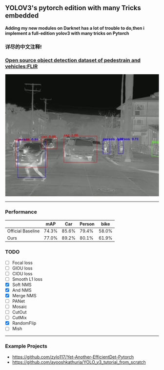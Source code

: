 ## YOLOV3's pytorch edition with many Tricks embedded
#### Adding my new modules on Darknet has a lot of trouble to do,then i implement a full-edition yolov3 with many tricks on Pytorch
### 详尽的中文注释!
### [Open source object detection dataset of pedestrain and vehicles:FLIR](https://www.flir.com/oem/adas/adas-dataset-form/)
![Figure](images//readme1.jpg)

-------
### Performance
||mAP|Car|Person|bike|
|-|-|-|-|-|
|Official Baseline|74.3%|85.6%|79.4%|58.0%|
|Ours|77.0%|89.2%|80.1%|61.9%|

### TODO
- [ ] Focal loss
- [ ] GIOU loss
- [ ] CIOU loss
- [ ] Smooth L1 loss
- [x] Soft NMS
- [x] And NMS
- [x] Merge NMS
- [ ] PANet
- [ ] Mosaic
- [ ] CutOut
- [ ] CutMix
- [x] RandomFlip
- [ ] Mish

-----------
### Example Projects
- https://github.com/zylo117/Yet-Another-EfficientDet-Pytorch
- https://github.com/ayooshkathuria/YOLO_v3_tutorial_from_scratch
